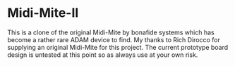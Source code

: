 # Midi-Mite-II

This is a clone of the original Midi-Mite by bonafide systems which has become a rather rare ADAM device to find. My thanks to Rich Dirocco for supplying
an original Midi-Mite for this project. The current prototype board design is untested at this point so as always use at your own risk.
